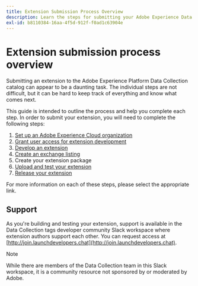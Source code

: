 ```yaml
---
title: Extension Submission Process Overview
description: Learn the steps for submitting your Adobe Experience Data Collection extension from development to release.
exl-id: b8110384-16aa-4f5d-912f-f0ad1c63904e
---
```

# Extension submission process overview

Submitting an extension to the Adobe Experience Platform Data Collection catalog can appear to be a daunting task.  The individual steps are not difficult, but it can be hard to keep track of everything and know what comes next.

This guide is intended to outline the process and help you complete each step.  In order to submit your extension, you will need to complete the following steps:

1. [Set up an Adobe Experience Cloud organization](./setup.md)
1. [Grant user access for extension development](./access.md)
1. [Develop an extension](./develop.md)
1. [Create an exchange listing](./create-listing.md)
1. Create your extension package
1. [Upload and test your extension](./upload-and-test.md)
1. [Release your extension](./release.md)

For more information on each of these steps, please select the appropriate link.

## Support

As you're building and testing your extension, support is available in the Data Collection tags developer community Slack workspace where extension authors support each other. You can request access at [http://join.launchdevelopers.chat](http://join.launchdevelopers.chat). 

>[!NOTE]
>
>While there are members of the Data Collection team in this Slack workspace, it is a community resource not sponsored by or moderated by Adobe.
